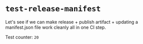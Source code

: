 # `test-release-manifest`

Let's see if we can make release + publish artifact + updating a manifest.json file work cleanly all in one CI step.

Test counter: `20`
